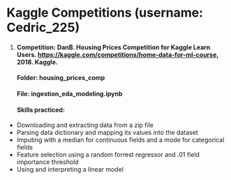 ﻿# Kaggle Competitions (username: Cedric_225)
 
1. #### Competition: DanB. Housing Prices Competition for Kaggle Learn Users. https://kaggle.com/competitions/home-data-for-ml-course, 2018. Kaggle.
   #### Folder: housing_prices_comp
   #### File: ingestion_eda_modeling.ipynb
   #### Skills practiced:
  - Downloading and extracting data from a zip file
  - Parsing data dictionary and mapping its values into the dataset
  - Imputing with a median for continuous fields and a mode for categorical fields
  - Feature selection using a random forrest regressor and .01 field importance threshold
  - Using and interpreting a linear model














